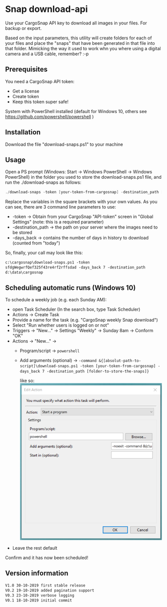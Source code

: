 # Snap download-api

Use your CargoSnap API key to download all images in your files. For backup or export.

Based on the input parameters, this utility will create folders for each of your files and place the "snaps" that have been generated in that file into that folder. Mimicking the way it used to work whn you where using a digital camera and a USB cable, remember? :-p

## Prerequisites
You need a CargoSnap API token:
* Get a license
* Create token
* Keep this token super safe!

System with PowerShell installed (default for Windows 10, others see https://github.com/powershell/powershell )

## Installation
Download the file "download-snaps.ps1" to your machine

## Usage
Open a PS prompt (Windows: Start -> Windows PowerShell -> Windows PowerShell) in the folder you used to store the download-snaps.ps1 file, and run the ./download-snaps as follows:

``` PowerShell
./download-snaps -token [your-token-from-cargosnap] -destination_path ['c:\data\cargosnap\snap-backups'] -days_back 7
```
Replace the variables in the square brackets with your own values. As you can see, there are 3 command line parameters to use:

* -token -> Obtain from your CargoSnap "API-token" screen in "Global Settings" (note: this is a required parameter)
* -destination_path -> the path on your server where the images need to be stored
* -days_back -> contains the number of days in history to download (counted from "today")

So, finally, your call may look like this:
```
c:\cargosnap\download-snaps.ps1 -token sfdgWegwrfQef325f43re4rf2rffsdad -days_back 7 -destination_path d:\data\cargosnap
```    

## Scheduling automatic runs (Windows 10)

To schedule a weekly job (e.g. each Sunday AM):

* open Task Scheduler (In the search box, type Task Scheduler)
* Actions -> Create Task
* Provide a name for the task (e.g. "CargoSnap weekly Snap download")
* Select "Run whether users is logged on or not"
* Triggers -> "New..." -> Settings "Weekly" -> Sunday 8am -> Conform "OK"
* Actions -> "New..." -> 
    * Program/script -> ```powershell```
    * Add arguments (optional) -> ```-command &{[absolut-path-to-script]\download-snaps.ps1 -token [your-token-from-cargosnap] -days_back 7 -destination_path [folder-to-store-the-snaps]}``` 
    
        like so:
    ![Scheme](images/schedule.png)
* Leave the rest default


Confirm and it has now been scheduled!


## Version information
    V1.0 30-10-2019 first stable release
    V0.2 19-10-2019 added pagination support
    V0.3 23-10-2019 verbose logging
    V0.1 18-10-2019 initial commit
